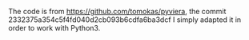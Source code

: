 The code is from https://github.com/tomokas/pyviera, the commit 2332375a354c5f4fd040d2cb093b6cdfa6ba3dcf
I simply adapted it in order to work with Python3.
